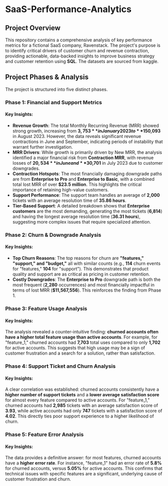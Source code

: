 # SaaS-Performance-Analytics
## Project Overview
This repository contains a comprehensive analysis of key performance metrics for a fictional SaaS company, Ravenstack. The project's purpose is to identify critical drivers of customer churn and revenue contraction, providing actionable, data-backed insights to improve business strategy and customer retention using **SQL**. The datasets are sourced from kaggle.

## Project Phases & Analysis
The project is structured into five distinct phases.
### Phase 1: Financial and Support Metrics
#### Key Insights:
* **Revenue Growth**: The total Monthly Recurring Revenue (MRR) showed strong growth, increasing from **$3,753** in January 2023 to **$150,093** in August 2023. However, the data reveals significant revenue contractions in June and September, indicating periods of instability that warrant further investigation.
* **MRR Drivers**: While growth is primarily driven by New MRR, the analysis identified a major financial risk from **Contraction MRR**, with revenue losses of **$20,534** in June and **$30,701** in July 2023 due to customer downgrades.
* **Contraction Hotspots**: The most financially damaging downgrade paths are from **Enterprise to Pro** and **Enterprise to Basic**, with a combined total lost MRR of over **$23.5 million**. This highlights the critical importance of retaining high-value customers.
* **Support Performance**: The support team handles an average of **2,000** tickets with an average resolution time of **35.86 hours**.
* **Tier-Based Support**: A detailed breakdown shows that **Enterprise customers** are the most demanding, generating the most tickets (**6,814**) and having the longest average resolution time (**36.31 hours**), suggesting more complex issues that require specialized attention.

### Phase 2: Churn & Downgrade Analysis
#### Key Insights:
* **Top Churn Reasons**: The top reasons for churn are **"features," "support," and "budget,"** all with similar counts (e.g., **114** churn events for "features," **104** for "support"). This demonstrates that product quality and support are as critical as pricing in customer retention.
* **Costly Downgrades**: The **Enterprise to Pro** downgrade path is both the most frequent (**2,280** occurrences) and most financially impactful in terms of lost MRR (**$11,567,556**). This reinforces the finding from Phase 1.

### Phase 3: Feature Usage Analysis
#### Key Insights:
The analysis revealed a counter-intuitive finding: **churned accounts often have a higher total feature usage than active accounts**. For example, for "feature_1," churned accounts had **7,703** total uses compared to only **1,702** for active accounts. This suggests that high usage may be a sign of customer frustration and a search for a solution, rather than satisfaction.

### Phase 4: Support Ticket and Churn Analysis
#### Key Insights:
A clear correlation was established: churned accounts consistently have a **higher number of support tickets** and a **lower average satisfaction score** for almost every feature compared to active accounts. For "feature_1," churned accounts had **2,985** tickets with an average satisfaction score of **3.93**, while active accounts had only **747** tickets with a satisfaction score of **4.02**. This directly ties poor support experience to a higher likelihood of churn.

### Phase 5: Feature Error Analysis
#### Key Insights:
The data provides a definitive answer: for most features, churned accounts have a **higher error rate**. For instance, "feature_1" had an error rate of **5.8%** for churned accounts, versus **5.05%** for active accounts. This confirms that technical issues with specific features are a significant, underlying cause of customer frustration and churn.
